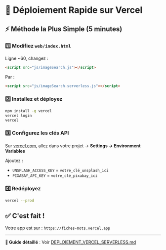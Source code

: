 # 🚀 Déploiement Rapide sur Vercel

## ⚡ Méthode la Plus Simple (5 minutes)

### 1️⃣ Modifiez `web/index.html`

Ligne ~60, changez :
```html
<script src="js/imageSearch.js"></script>
```
Par :
```html
<script src="js/imageSearch.serverless.js"></script>
```

### 2️⃣ Installez et déployez

```bash
npm install -g vercel
vercel login
vercel
```

### 3️⃣ Configurez les clés API

Sur [vercel.com](https://vercel.com), allez dans votre projet → **Settings → Environment Variables**

Ajoutez :
- `UNSPLASH_ACCESS_KEY` = `votre_clé_unsplash_ici`
- `PIXABAY_API_KEY` = `votre_clé_pixabay_ici`

### 4️⃣ Redéployez

```bash
vercel --prod
```

## ✅ C'est fait !

Votre app est sur : `https://fiches-mots.vercel.app`

---

**📘 Guide détaillé** : Voir [DEPLOIEMENT_VERCEL_SERVERLESS.md](./DEPLOIEMENT_VERCEL_SERVERLESS.md)
